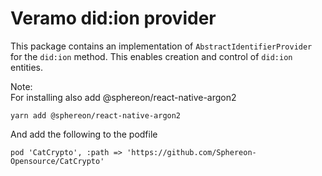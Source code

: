 # Veramo did:ion provider

This package contains an implementation of `AbstractIdentifierProvider` for the `did:ion` method.
This enables creation and control of `did:ion` entities.

Note:  
For installing also add @sphereon/react-native-argon2

```shell
yarn add @sphereon/react-native-argon2
```

And add the following to the podfile

```shell
pod 'CatCrypto', :path => 'https://github.com/Sphereon-Opensource/CatCrypto'
```

